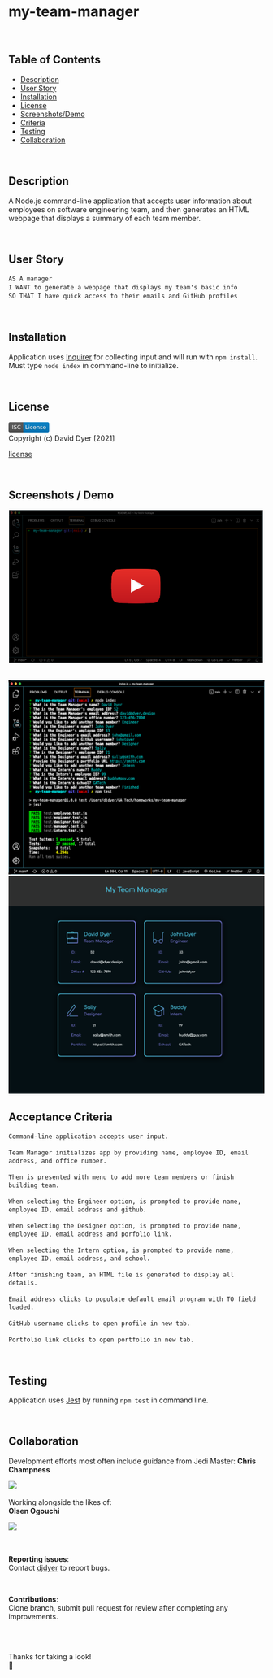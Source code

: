 # my-team-manager

<br />

## Table of Contents

- [Description](#description)
- [User Story](#user-story)
- [Installation](#installation)
- [License](#license)
- [Screenshots/Demo](#screenshots-demo)
- [Criteria](#acceptance-criteria)
- [Testing](#testing)
- [Collaboration](#collaboration)

<br />

## Description

A Node.js command-line application that accepts user information about employees on software engineering team, and then generates an HTML webpage that displays a summary of each team member.

<br />

## User Story

```md
AS A manager
I WANT to generate a webpage that displays my team's basic info
SO THAT I have quick access to their emails and GitHub profiles
```

<br />

## Installation

Application uses [Inquirer](https://www.npmjs.com/package/inquirer) for collecting input and will run with `npm install`. Must type `node index` in command-line to initialize.

<br />

## License

<img src="./Assets/icons/isc.svg" height="20px"> <br />
Copyright (c) David Dyer [2021]

[license](https://choosealicense.com/licenses/isc/)

<br />

## Screenshots / Demo

[![](Assets/demo/team_manager_youtube_ss.png)](https://youtu.be/JRo6DSLCqNw)

<br />

<img src="Assets/demo/team_manager_terminal.png" width = "800">
<img src="Assets/demo/team_manager_rendered.png" width = "800">

<br />

## Acceptance Criteria

```
Command-line application accepts user input.

Team Manager initializes app by providing name, employee ID, email address, and office number.

Then is presented with menu to add more team members or finish building team.

When selecting the Engineer option, is prompted to provide name, employee ID, email address and github.

When selecting the Designer option, is prompted to provide name, employee ID, email address and porfolio link.

When selecting the Intern option, is prompted to provide name, employee ID, email address, and school.

After finishing team, an HTML file is generated to display all details.

Email address clicks to populate default email program with TO field loaded.

GitHub username clicks to open profile in new tab.

Portfolio link clicks to open portfolio in new tab.

```

<br />

## Testing

Application uses [Jest](https://www.npmjs.com/package/jest) by running `npm test` in command line.

<br />

## Collaboration

Development efforts most often include guidance from Jedi Master: **Chris Champness**

<a href= "https://github.com/CChampness"><img src=
"https://avatars.githubusercontent.com/u/87551272?v=4" width="50px"/></a>

Working alongside the likes of:  
**Olsen Ogouchi**

<a href="https://github.com/Chrisolsen1993"><img src="https://chrisolsen1993.github.io/Updated-Portfolio/assets/images/avatar.jpeg" width="50px"/></a>

<br />

**Reporting issues**:  
Contact [djdyer](https://www.github.com/djdyer) to report bugs.

<br />

**Contributions**:  
Clone branch, submit pull request for review after completing any improvements.

<br />
<br />

Thanks for taking a look!  
👋
